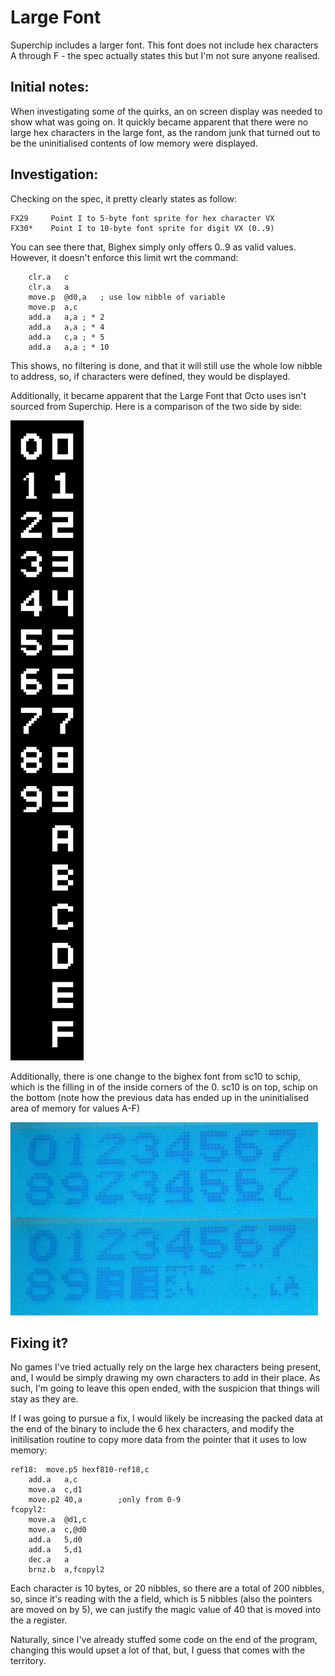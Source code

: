 # Large Font

Superchip includes a larger font. This font does not include hex characters A through F - the spec actually states this but I'm not sure anyone realised.

## Initial notes:

When investigating some of the quirks, an on screen display was needed to show what was going on. It quickly became apparent that there were no large hex characters in the large font, as the random junk that turned out to be the uninitialised contents of low memory were displayed.

## Investigation:

Checking on the spec, it pretty clearly states as follow:

```
FX29     Point I to 5-byte font sprite for hex character VX 
FX30*    Point I to 10-byte font sprite for digit VX (0..9)
```

You can see there that, Bighex simply only offers 0..9 as valid values. However, it doesn't enforce this limit wrt the command:

```
	clr.a	c
	clr.a	a
	move.p	@d0,a	; use low nibble of variable
	move.p	a,c
	add.a	a,a	; * 2
	add.a	a,a	; * 4
	add.a	c,a	; * 5
	add.a	a,a	; * 10
```

This shows, no filtering is done, and that it will still use the whole low nibble to address, so, if characters were defined, they would be displayed.

Additionally, it became apparent that the Large Font that Octo uses isn't sourced from Superchip. Here is a comparison of the two side by side:

![Font](quirk_font/bighexcomparison.png)

Additionally, there is one change to the bighex font from sc10 to schip, which is the filling in of the inside corners of the 0. sc10 is on top, schip on the bottom (note how the previous data has ended up in the uninitialised area of memory for values A-F)

![Font](quirk_font/fontsc10vsschip.jpg)

## Fixing it?

No games I've tried actually rely on the large hex characters being present, and, I would be simply drawing my own characters to add in their place. As such, I'm going to leave this open ended, with the suspicion that things will stay as they are.

If I was going to pursue a fix, I would likely be increasing the packed data at the end of the binary to include the 6 hex characters, and modify the initilisation routine to copy more data from the pointer that it uses to low memory:

```
ref18:	move.p5	hexf810-ref18,c
	add.a	a,c
	move.a	c,d1
	move.p2	40,a		;only from 0-9
fcopyl2:
	move.a	@d1,c
	move.a	c,@d0
	add.a	5,d0
	add.a	5,d1
	dec.a	a
	brnz.b	a,fcopyl2
```

Each character is 10 bytes, or 20 nibbles, so there are a total of 200 nibbles, so, since it's reading with the a field, which is 5 nibbles (also the pointers are moved on by 5), we can justify the magic value of 40 that is moved into the a register. 

Naturally, since I've already stuffed some code on the end of the program, changing this would upset a lot of that, but, I guess that comes with the territory.